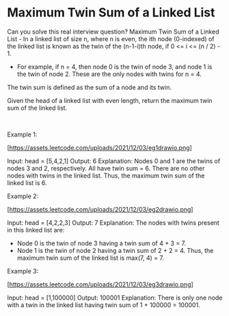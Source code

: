 # Maximum Twin Sum of a Linked List

Can you solve this real interview question? Maximum Twin Sum of a Linked List - In a linked list of size n, where n is even, the ith node (0-indexed) of the linked list is known as the twin of the (n-1-i)th node, if 0 <= i <= (n / 2) - 1.

 * For example, if n = 4, then node 0 is the twin of node 3, and node 1 is the twin of node 2. These are the only nodes with twins for n = 4.

The twin sum is defined as the sum of a node and its twin.

Given the head of a linked list with even length, return the maximum twin sum of the linked list.

 

Example 1:

[https://assets.leetcode.com/uploads/2021/12/03/eg1drawio.png]


Input: head = [5,4,2,1]
Output: 6
Explanation:
Nodes 0 and 1 are the twins of nodes 3 and 2, respectively. All have twin sum = 6.
There are no other nodes with twins in the linked list.
Thus, the maximum twin sum of the linked list is 6. 


Example 2:

[https://assets.leetcode.com/uploads/2021/12/03/eg2drawio.png]


Input: head = [4,2,2,3]
Output: 7
Explanation:
The nodes with twins present in this linked list are:
- Node 0 is the twin of node 3 having a twin sum of 4 + 3 = 7.
- Node 1 is the twin of node 2 having a twin sum of 2 + 2 = 4.
Thus, the maximum twin sum of the linked list is max(7, 4) = 7. 


Example 3:

[https://assets.leetcode.com/uploads/2021/12/03/eg3drawio.png]


Input: head = [1,100000]
Output: 100001
Explanation:
There is only one node with a twin in the linked list having twin sum of 1 + 100000 = 100001.